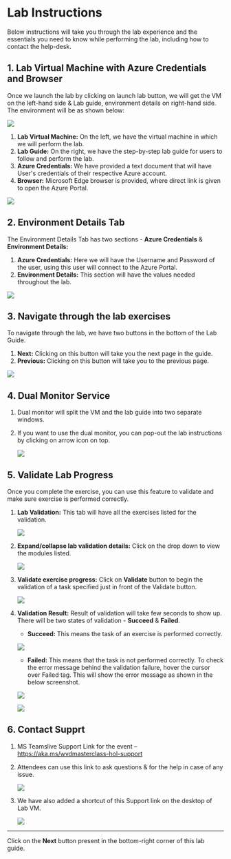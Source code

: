 # Lab Instructions

Below instructions will take you through the lab experience and the essentials you need to know while performing the lab, including how to contact the help-desk.

## 1. Lab Virtual Machine with Azure Credentials and Browser

Once we launch the lab by clicking on launch lab button, we will get the VM on the left-hand side & Lab guide, environment details on right-hand side. The environment will be as shown below:

   ![](media/labinst9.png)

   1. **Lab Virtual Machine:** On the left, we have the virtual machine in which we will perform the lab.
   2. **Lab Guide:** On the right, we have the step-by-step lab guide for users to follow and perform the lab. 
   3. **Azure Credentials:** We have provided a text document that will have User's credentials of their respective Azure account.
   4. **Browser:** Microsoft Edge browser is provided, where direct link is given to open the Azure Portal.

   ![](media/labinst10.png)

## 2. Environment Details Tab

The Environment Details Tab has two sections -  **Azure Credentials** & **Environment Details:**

   1. **Azure Credentials:** Here we will have the Username and Password of the user, using this user will connect to the Azure Portal.
   2. **Environment Details:** This section will have the values needed throughout the lab.

   ![](media/labinst.png)

## 3. Navigate through the lab exercises

To navigate through the lab, we have two buttons in the bottom of the Lab Guide.

   1. **Next:** Clicking on this button will take you the next page in the guide.
   2. **Previous:** Clicking on this button will take you to the previous page.

   ![](media/labinst1.png)
   
## 4. Dual Monitor Service

1. Dual monitor will split the VM and the lab guide into two separate windows.

2. If you want to use the dual monitor, you can pop-out the lab instructions by clicking on arrow icon on top.

   ![](media/labinst2.png)
   
##  5. Validate Lab Progress

Once you complete the exercise, you can use this feature to validate and make sure exercise is performed correctly.

1. **Lab Validation:** This tab will have all the exercises listed for the validation.

   ![](media/labinst3.png)

2. **Expand/collapse lab validation details:** Click on the drop down to view the modules listed.

   ![](media/labinst4.png)
   
3. **Validate exercise progress:** Click on **Validate** button to begin the validation of a task specified just in front of the Validate button. 

   ![](media/labinst8.png)
   
4. **Validation Result:** Result of validation will take few seconds to show up. There will be two states of validation - **Succeed** & **Failed**. 

   - **Succeed:** This means the task of an exercise is performed correctly.
   
   ![](media/labinst7.png)
   
   - **Failed:** This means that the task is not performed correctly. To check the error message behind the validation failure, hover the cursor over Failed tag. This will show the error message as shown in the below screenshot.
   
   ![](media/labinst5.png)

   ![](media/labinst6.png)


## 6. Contact Supprt

1. MS Teamslive Support Link for the event – https://aka.ms/wvdmasterclass-hol-support

2. Attendees can use this link to ask questions & for the help in case of any issue.

   ![](media/labinst11.png)

3. We have also added a shortcut of this Support link on the desktop of Lab VM.

   ![](media/labinst12.png)


----------------------------------------------------------------------------------------------------------------------------------------
Click on the **Next** button present in the bottom-right corner of this lab guide.



